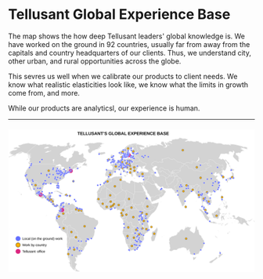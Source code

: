 # Tellusant Global Experience Base  
The map shows the how deep Tellusant leaders' global knowledge is. We have worked on the ground in 92 countries, usually far from away from the capitals and country headquarters of our clients. Thus, we understand city, other urban, and rural opportunities across the globe.

This sevres us well when we calibrate our products to client needs. We know what realistic elasticities look like, we know what the limits in growth come from, and more.

While our products are analyticsl, our experience is human.

---
#### <img  src="assets/svg/tellusant-global-experience-base.svg" alt="Tellusant Global Experience Base">
